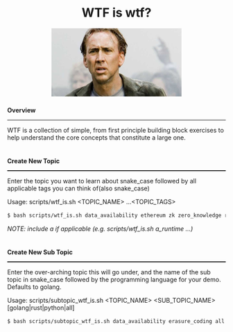 <div align="center">
    <h1>WTF is wtf?</h1>
    <img src="./assets/nictf.jpeg" style="width: 300px">
</div>

#### Overview
<hr style="height: 0.1rem; margin-top: -5px">
WTF is a collection of simple, from first principle building block exercises to help understand the core concepts that constitute a large one.
<br><br>

#### Create New Topic
<hr style="height: 0.1rem; margin-top: -5px">

Enter the topic you want to learn about snake_case followed by all applicable tags you can think of(also snake_case)

Usage: scripts/wtf_is.sh <TOPIC_NAME> ...<TOPIC_TAGS>
```bash
$ bash scripts/wtf_is.sh data_availability ethereum zk zero_knowledge rollups encoding data_structures serialization
```

*NOTE: include a if applicable (e.g. scripts/wtf_is.sh a_runtime ...)*
<br><br>

#### Create New Sub Topic
<hr style="height: 0.1rem; margin-top: -5px">

Enter the over-arching topic this will go under, and the name of the sub topic in snake_case followed by the programming language for your demo. Defaults to golang.

Usage: scripts/subtopic_wtf_is.sh <TOPIC_NAME> <SUB_TOPIC_NAME> [golang|rust|python|all]
```bash
$ bash scripts/subtopic_wtf_is.sh data_availability erasure_coding all
```
